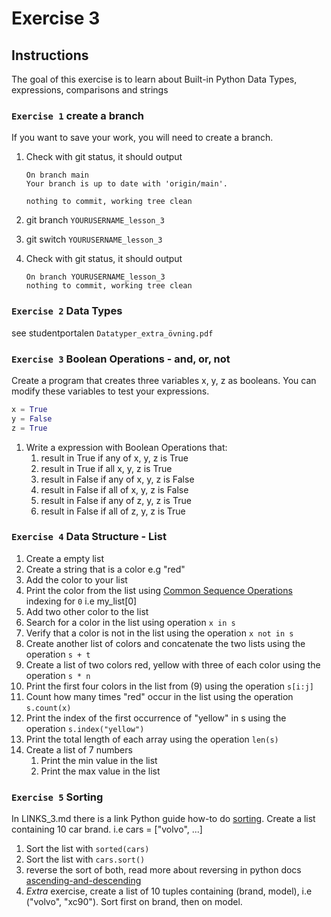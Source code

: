 # Exercise 3

## Instructions

The goal of this exercise is to learn about Built-in Python Data Types, expressions, comparisons and strings

### `Exercise 1` create a branch

If you want to save your work, you will need to create a branch.

1. Check with git status, it should output

    ```text
    On branch main
    Your branch is up to date with 'origin/main'.

    nothing to commit, working tree clean
    ```

2. git branch `YOURUSERNAME_lesson_3`
3. git switch `YOURUSERNAME_lesson_3`
4. Check with git status, it should output

    ```text
    On branch YOURUSERNAME_lesson_3
    nothing to commit, working tree clean
    ```

### `Exercise 2` Data Types

see studentportalen `Datatyper_extra_övning.pdf`

### `Exercise 3` Boolean Operations - and, or, not

Create a program that creates three variables x, y, z as booleans. You can modify these variables to test your expressions.

```python
x = True
y = False
z = True
```

1. Write a expression with Boolean Operations that:
   1. result in True if any of x, y, z is True
   2. result in True if all x, y, z is True
   3. result in False if any of x, y, z is False
   4. result in False if all of x, y, z is False
   5. result in False if any of z, y, z is True
   6. result in False if all of z, y, z is True

### `Exercise 4` Data Structure - List

1. Create a empty list
2. Create a string that is a color e.g "red"
3. Add the color to your list
4. Print the color from the list using [Common Sequence Operations](https://docs.python.org/3/library/stdtypes.html#sequence-types-list-tuple-range) indexing for `0` i.e my_list[0]
5. Add two other color to the list
6. Search for a color in the list using operation `x in s`
7. Verify that a color is not in the list using the operation `x not in s`
8. Create another list of colors and concatenate the two lists using the operation `s + t`
9. Create a list of two colors red, yellow with three of each color using the operation `s * n`
10. Print the first four colors in the list from (9) using the operation `s[i:j]`
11. Count how many times "red" occur in the list using the operation `s.count(x)`
12. Print the index of the first occurrence of "yellow" in s using the operation `s.index("yellow")`
13. Print the total length of each array using the operation `len(s)`
14. Create a list of 7 numbers
    1. Print the min value in the list
    2. Print the max value in the list

### `Exercise 5` Sorting

In LINKS_3.md there is a link Python guide how-to do [sorting](https://docs.python.org/3/howto/sorting.html). Create a list containing 10 car brand. i.e cars = ["volvo", ...]

1. Sort the list with `sorted(cars)`
2. Sort the list with `cars.sort()`
3. reverse the sort of both, read more about reversing in python docs [ascending-and-descending](https://docs.python.org/3/howto/sorting.html#ascending-and-descending)
4. *Extra* exercise, create a list of 10 tuples containing (brand, model), i.e ("volvo", "xc90"). Sort first on brand, then on model.
